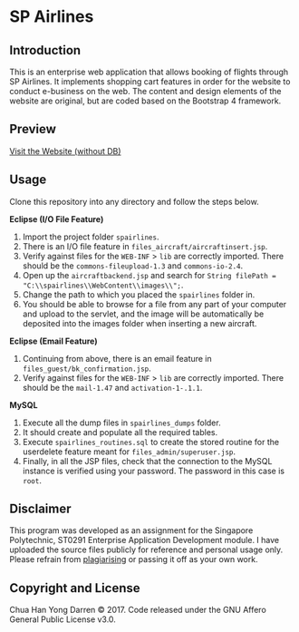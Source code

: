 # SP Airlines

## Introduction

This is an enterprise web application that allows booking of flights through SP Airlines. It implements shopping cart features in order 
for the website to conduct e-business on the web. The content and design elements of the website are original, but are coded based on the
Bootstrap 4 framework. 

## Preview

[Visit the Website (without DB)](http://darrenweicheng.azurewebsites.net/)

## Usage

Clone this repository into any directory and follow the steps below.

**Eclipse (I/O File Feature)**

1. Import the project folder `spairlines`.
2. There is an I/O file feature in `files_aircraft/aircraftinsert.jsp`. 
3. Verify against files for the `WEB-INF` > `lib` are correctly imported. There should be the `commons-fileupload-1.3` and `commons-io-2.4`.
4. Open up the `aircraftbackend.jsp` and search for
`String filePath = "C:\\spairlines\\WebContent\\images\\";`.
5. Change the path to which you placed the `spairlines` folder in. 
6. You should be able to browse for a file from any part of your computer and upload to the servlet, and the image will be automatically be deposited into the images folder when inserting a new aircraft. 

**Eclipse (Email Feature)**

1. Continuing from above, there is an email feature in `files_guest/bk_confirmation.jsp`.
2. Verify against files for the `WEB-INF` > `lib` are correctly imported. There should be the `mail-1.47` and `activation-1-.1.1`. 

**MySQL**

1. Execute all the dump files in `spairlines_dumps` folder. 
2. It should create and populate all the required tables. 
3. Execute `spairlines_routines.sql` to create the stored routine for the userdelete feature meant for `files_admin/superuser.jsp`. 
4. Finally, in all the JSP files, check that the connection to the MySQL instance is verified using your password. The password in this case is `root`. 

## Disclaimer

This program was developed as an assignment for the Singapore Polytechnic, ST0291 Enterprise Application Development module. I have uploaded the source files publicly for reference and personal usage only. Please refrain from [plagiarising](https://www.sp.edu.sg/sp/student-services/ssc-overview/student-handbook/intellectual-property-copyright-and-plagiarism) or passing it off as your own work. 

## Copyright and License 

Chua Han Yong Darren © 2017. Code released under the GNU Affero General Public License v3.0.
